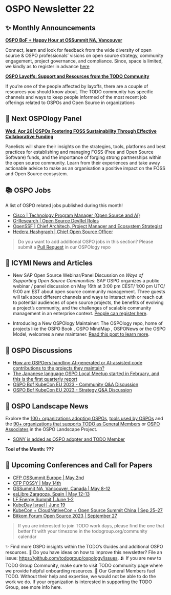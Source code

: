 # OSPO Newsletter 22


## ✨ Monthly Announcements 

**[OSPO BoF + Happy Hour at OSSummit NA, Vancouver](https://sched.co/1MAq0)**

Connect, learn and look for feedback from the wide diversity of open source & OSPO professionals’ visions on open source strategy, community engagement, project governance, and compliance. Since, space is limited, we kindly as to register in advance [here](https://docs.google.com/forms/d/e/1FAIpQLScOE9NQ5WnOi5aeck_YFcUH8Ebmv73_Rw6rJrFkWqDFHAev_g/viewform)

**[OSPO Layoffs: Support and Resources from the TODO Community](https://todogroup.org/blog/ospo-layoffs-todo-support/)**

If you’re one of the people affected by layoffs, there are a couple of resources you should know about. The TODO community has specific channels and ways to keep people informed of the most recent job offerings related to OSPOs and Open Source in organizations


## 🍿 Next OSPOlogy Panel

**[Wed, Apr 26| OSPOs Fostering FOSS Sustainability Through Effective Collaborative Funding](https://community.linuxfoundation.org/events/details/lfhq-todo-group-ospology-presents-ospos-fostering-foss-sustainability-through-effective-collaborative-funding/)**

Panelists will share their insights on the strategies, tools, platforms and best practices for establishing and managing FOSS (Free and Open Source Software) funds, and the importance of forging strong partnerships within the open source community. Learn from their experiences and take away actionable advice to make as an organisation a positive impact on the FOSS and Open Source ecosystem.

## 📚 OSPO Jobs

A list of OSPO related jobs published during this month!

- [Cisco | Technology Program Manager (Open Source and AI)](https://jobs.cisco.com/jobs/ProjectDetail/Emerging-Technology-Program-Manager-Open-Source-and-Responsible-AI/1400922)
- [G-Research | Open Source DevRel Roles](https://opensource.gresearch.co.uk/)
- [OpenSSF | Chief Architech, Project Manager and Ecosystem Strategist](https://twitter.com/theopenssf/status/1638924625022156803)
- [Hedera Hashgraph | Chief Open Source Officer](https://hedera.com/future?gh_jid=4046788006)

> Do you want to add additional OSPO jobs in this section? Please submit a [Pull Request](https://github.com/todogroup/ospology/tree/main/newsletter#how-to-contribute-to-osponews) in our OSPOlogy repo

## 📌 ICYMI News and Articles

- New SAP Open Source Webinar/Panel Discussion on *Ways of Supporting Open Source Communities*: SAP OSPO organizes a public webinar / panel discussion on May 16th at 3:00 pm CEST/ 1:00 pm UTC/ 9:00 am EST about open source community management. Three guests will talk about different channels and ways to interact with or reach out to potential audiences of open source projects, the benefits of evolving a project’s community, and the challenges of scalable community management in an enterprise context. [People can register here](https://webinars.sap.com/ways-of-supporting-open-source-communities-16052023/en/registration.aspx).

- Introducing a New OSPOlogy Maintainer: The OSPOlogy repo, home of projects like the OSPO Book , OSPO MindMap , OSPONews or the OSPO Model, welcomes a new maintaner. [Read this post to learn more](https://todogroup.org/blog/ospology-maintainers/).

## 🙋 OSPO Discussions

- [How are OSPOers handling AI-generated or AI-assisted code contributions to the projects they maintain?](https://github.com/todogroup/ospology/discussions/290)
- [The Japanese language OSPO Local Meetup started in February, and this is the first quarterly report](https://github.com/todogroup/ospology/discussions/293)
- [OSPO Bof KubeCon EU 2023 - Community Q&A Discussion](https://github.com/todogroup/ospology/discussions/302)
- [OSPO Bof KubeCon EU 2023 - Strategy Q&A Discussion](https://github.com/todogroup/ospology/discussions/301)

## 📩 OSPO Landscape News

Explore the [100+ organizations adopting OSPOs](https://landscape.todogroup.org/card-mode?category=ospo-ad-pter&grouping=category), 
[tools used by OSPOs](https://landscape.todogroup.org/card-mode?category=ospo-tools&grouping=category) 
and the [90+ organizations that supports TODO as General Members](https://landscape.todogroup.org/card-mode?category=todo-group-member&grouping=category) 
or [OSPO Associates](https://landscape.todogroup.org/card-mode?category=ospo-associate&grouping=category) in the OSPO Landscape Project. 

- [SONY is added as OSPO adopter and TODO Member](https://github.com/todogroup/ospolandscape/pull/169)

**Tool of the Month: ???**

## 📎 Upcoming Conferences and Call for Papers

* [CFP OSSummit Europe | May 2nd](https://events.linuxfoundation.org/open-source-summit-europe/program/cfp/)
* [CFP FOSSY | May 14th](https://2023.fossy.us/call-for-proposals/)
* [OSSummit NA, Vancouver, Canada | May 8-12](https://events.linuxfoundation.org/open-source-summit-north-america/)
* [esLibre Zaragoza, Spain | May 12-13](https://eslib.re/2023/)
* [LF Energy Summit | June 1-2](https://events.linuxfoundation.org/lfenergysummit/register/)
* [KubeDay Israel | June 19](https://events.linuxfoundation.org/kubeday-israel/register/)
* [KubeCon + CloudNativeCon + Open Source Summit China | Sep 25–27](https://www.lfasiallc.com/kubecon-cloudnativecon-open-source-summit-china/)
* [Bitkom Forum Open Source 2023 | September 27](https://www.bitkom.org/bfoss23)

> If you are interested to join TODO work days, please find the one that better fit with your timezone in the todogroup.org/community calendar

✨ Find more OSPO insights within the TODO’s Guides and additional OSPO resources.
🧐 Do you have ideas on how to improve this newsletter? File an issue: https://github.com/todogroup/ospology/issues.
🫂 If you are new to TODO Group Community, make sure to visit TODO community page where we provide helpful onboarding resources.
💚 Our General Members fuel TODO. Without their help and expertise, we would not be able to do the work we do. If your organization is interested in supporting the TODO Group, see more info here.
